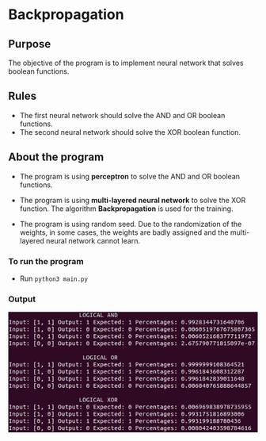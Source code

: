 # Backpropagation
## Purpose
The objective of the program is to implement neural network that solves boolean functions.

## Rules
- The first neural network should solve the AND and OR boolean functions.
- The second neural network should solve the XOR boolean function.

## About the program
- The program is using **perceptron** to solve the AND and OR boolean functions.
- The program is using **multi-layered neural network** to solve the XOR function. The algorithm **Backpropagation** is used for the training.

- The program is using random seed. Due to the randomization of the weights, in some cases, the weights are badly assigned and the multi-layered neural network cannot learn.

### To run the program
- Run `python3 main.py`

### Output
![Output-example](https://github.com/luntropy/backpropagation/blob/main/images/output.png)
